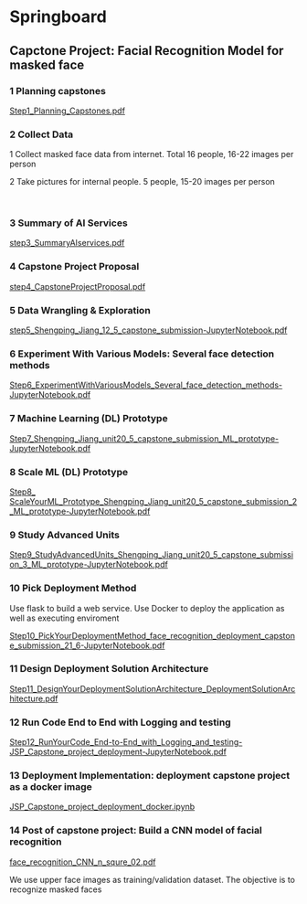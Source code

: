 # Springboard
## Capctone Project: Facial Recognition Model for masked face
### 1 Planning capstones
<a href="capstone/Step1_Planning_Capstones.pdf">Step1_Planning_Capstones.pdf</a>
<br>
### 2 Collect Data
<p>1 Collect masked face data from internet. 
Total 16 people, 16-22 images per person</p>
<p>2 Take pictures for internal people.
5 people, 15-20 images per person</p>
<br>

### 3 Summary of AI Services
<a href="capstone/step3_SummaryAIservices.pdf">step3_SummaryAIservices.pdf</a>
<br>
### 4 Capstone Project Proposal
<a href="capstone/step4_CapstoneProjectProposal.pdf">step4_CapstoneProjectProposal.pdf</a>
<br>
### 5 Data Wrangling & Exploration
<a href="capstone/step5_Shengping_Jiang_12_5_capstone_submission-JupyterNotebook.pdf">step5_Shengping_Jiang_12_5_capstone_submission-JupyterNotebook.pdf</a>
<br>
### 6 Experiment With Various Models: Several face detection methods
<a href="capstone/Step6_ExperimentWithVariousModels_Several_face_detection_methods-JupyterNotebook.pdf">Step6_ExperimentWithVariousModels_Several_face_detection_methods-JupyterNotebook.pdf</a>
<br>
### 7 Machine Learning (DL) Prototype
<a href="capstone/Step7_Shengping_Jiang_unit20_5_capstone_submission_ML_prototype-JupyterNotebook.pdf">Step7_Shengping_Jiang_unit20_5_capstone_submission_ML_prototype-JupyterNotebook.pdf</a>
<br>
### 8 Scale ML (DL) Prototype
<a href="capstone/Step8_ ScaleYourML_Prototype_Shengping_Jiang_unit20_5_capstone_submission_2_ML_prototype-JupyterNotebook.pdf">Step8_ ScaleYourML_Prototype_Shengping_Jiang_unit20_5_capstone_submission_2_ML_prototype-JupyterNotebook.pdf</a>
<br>
### 9 Study Advanced Units
<a href="capstone/Step9_StudyAdvancedUnits_Shengping_Jiang_unit20_5_capstone_submission_3_ML_prototype-JupyterNotebook.pdf">Step9_StudyAdvancedUnits_Shengping_Jiang_unit20_5_capstone_submission_3_ML_prototype-JupyterNotebook.pdf</a>
<br>
### 10 Pick Deployment Method
<p>Use flask to build a web service. Use Docker to deploy the application as well as executing enviroment</p>
<a href="capstone/Step10_PickYourDeploymentMethod_face_recognition_deployment_capstone_submission_21_6-JupyterNotebook.pdf">Step10_PickYourDeploymentMethod_face_recognition_deployment_capstone_submission_21_6-JupyterNotebook.pdf</a>
<br>

### 11 Design Deployment Solution Architecture
<a href="capstone/Step11_DesignYourDeploymentSolutionArchitecture_DeploymentSolutionArchitecture.pdf">Step11_DesignYourDeploymentSolutionArchitecture_DeploymentSolutionArchitecture.pdf</a>
<br>
### 12 Run Code End to End with Logging and testing
<a href="capstone/Step12_RunYourCode_End-to-End_with_Logging_and_testing-JSP_Capstone_project_deployment-JupyterNotebook.pdf">Step12_RunYourCode_End-to-End_with_Logging_and_testing-JSP_Capstone_project_deployment-JupyterNotebook.pdf</a>
<br>
### 13 Deployment Implementation: deployment capstone project as a docker image
<a href="capstone/docker/JSP_Capstone_project_deployment_docker.ipynb">JSP_Capstone_project_deployment_docker.ipynb</a>
<br>
### 14 Post of capstone project: Build a CNN model of facial recognition
<a href="capstone/face_recognition_CNN_n_squre_02.pdf">face_recognition_CNN_n_squre_02.pdf</a>
<p>We use upper face images as training/validation dataset. The objective is to recognize masked faces
<br>


